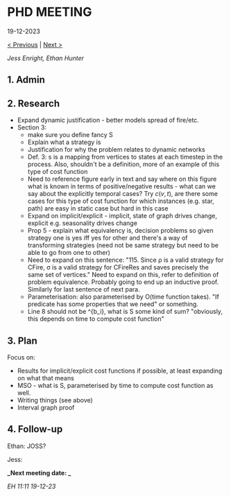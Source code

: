 # PHD MEETING

19-12-2023

[< Previous]() | [Next >]()

_Jess Enright,_
_Ethan Hunter_


## 1. Admin



## 2. Research

 - Expand dynamic justification - better models spread of fire/etc.
 - Section 3: 
	 - make sure you define fancy S 
	 - Explain what a strategy is
	 - Justification for why the problem relates to dynamic networks
	 - Def. 3: s is a mapping from vertices to states at each timestep in the process. Also, shouldn't be a definition, more of an example of this type of cost function
	 - Need to reference figure early in text and say where on this figure what is known in terms of positive/negative results - what can we say about the explicitly temporal cases? Try $c(v, t)$, are there some cases for this type of cost function for which instances (e.g. star, path) are easy in static case but hard in this case
	 - Expand on implicit/explicit - implicit, state of graph drives change, explicit e.g. seasonality drives change
	 - Prop 5 - explain what equivalency is, decision problems so given strategy one is yes iff yes for other and there's a way of transforming strategies (need not be same strategy but need to be able to go from one to other)
	 - Need to expand on this sentence: "115. Since ρ is a valid strategy for CFire, σ is a valid strategy for CFireRes and saves precisely the same set of vertices." Need to expand on this, refer to definition of problem equivalence. Probably going to end up an inductive proof. Similarly for last sentence of next para.
	 - Parameterisation: also parameterised by O(time function takes). "If predicate has some properties that we need" or something.
	 - Line 8 should not be ^{b_i}, what is S some kind of sum? "obviously, this depends on time to compute cost function"
	 
## 3. Plan

Focus on:
 - Results for implicit/explicit cost functions if possible, at least expanding on what that means
 - MSO - what is S, parameterised by time to compute cost function as well.
 - Writing things (see above)
 - Interval graph proof



## 4. Follow-up

Ethan:
JOSS?

Jess:


**_Next meeting date: _**



_EH 11:11 19-12-23_
